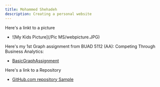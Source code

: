 ```yaml
---
title: Mohammed Shehadeh
description: Creating a personal website
---
```


Here's a linkt to a picture 

- ![My Kids Picture](/Pic MS/webpicture.JPG)


Here's my 1st Graph assignment from BUAD 5112 (AA): Competing Through Business Analytics:
- [BasicGraphAssignment](/BasicGraph/index.md)


Here's a link to a Repository 
- [GitHub.com repository Sample](https://github.com/mashehadeh/1stWebsite)
